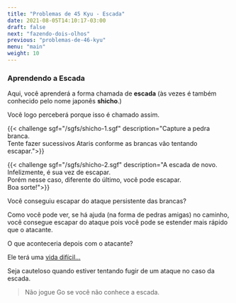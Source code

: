 ```yaml
---
title: "Problemas de 45 Kyu - Escada"
date: 2021-08-05T14:10:17-03:00
draft: false
next: "fazendo-dois-olhos"
previous: "problemas-de-46-kyu"
menu: "main"
weight: 10
---
```


### Aprendendo a Escada

Aqui, você aprenderá a forma chamada de **escada** (às vezes é também conhecido pelo nome japonês **shicho**.)

Você logo perceberá porque isso é chamado assim.

{{< challenge sgf="/sgfs/shicho-1.sgf" description="Capture a pedra branca.<br />Tente fazer sucessivos Ataris conforme as brancas vão tentando escapar.">}} 

{{< challenge sgf="/sgfs/shicho-2.sgf" description="A escada de novo. Infelizmente, é sua vez de escapar.<br />Porém nesse caso, diferente do último, você pode escapar.<br />Boa sorte!">}}


Você conseguiu escapar do ataque persistente das brancas?

Como você pode ver, se há ajuda (na forma de pedras amigas) no caminho, você consegue escapar do ataque pois você pode se estender mais rápido que o atacante.

O que aconteceria depois com o atacante?

Ele terá uma [vida difícil...](/vida-dificil)

Seja cauteloso quando estiver tentando fugir de um ataque no caso da escada.

> Não jogue Go se você não conhece a escada.